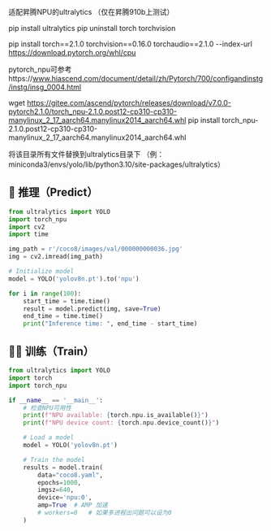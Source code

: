 适配昇腾NPU的ultralytics
（仅在昇腾910b上测试）

pip install ultralytics
pip uninstall torch torchvision

pip install torch==2.1.0 torchvision==0.16.0 torchaudio==2.1.0 --index-url https://download.pytorch.org/whl/cpu
 
pytorch_npu可参考https://www.hiascend.com/document/detail/zh/Pytorch/700/configandinstg/instg/insg_0004.html

wget https://gitee.com/ascend/pytorch/releases/download/v7.0.0-pytorch2.1.0/torch_npu-2.1.0.post12-cp310-cp310-manylinux_2_17_aarch64.manylinux2014_aarch64.whl
pip install torch_npu-2.1.0.post12-cp310-cp310-manylinux_2_17_aarch64.manylinux2014_aarch64.whl

将该目录所有文件替换到ultralytics目录下 （例：miniconda3/envs/yolo/lib/python3.10/site-packages/ultralytics）


## 🚀 推理（Predict）

```python
from ultralytics import YOLO
import torch_npu
import cv2
import time

img_path = r'/coco8/images/val/000000000036.jpg'
img = cv2.imread(img_path)

# Initialize model
model = YOLO('yolov8n.pt').to('npu')

for i in range(100):
    start_time = time.time()
    result = model.predict(img, save=True)
    end_time = time.time()
    print("Inference time: ", end_time - start_time)
```



## 🏋️‍♂️ 训练（Train）
```python
from ultralytics import YOLO
import torch
import torch_npu

if __name__ == '__main__':
    # 检查NPU可用性
    print(f"NPU available: {torch.npu.is_available()}")
    print(f"NPU device count: {torch.npu.device_count()}")

    # Load a model
    model = YOLO('yolov8n.pt')

    # Train the model
    results = model.train(
        data="coco8.yaml", 
        epochs=1000, 
        imgsz=640,
        device='npu:0',
        amp=True  # AMP 加速
        # workers=0   # 如果多进程出问题可以设为0
    )
```